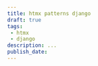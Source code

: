 ```yaml
---
title: htmx patterns django
draft: true
tags:
 - htmx
 - django
description: ...
publish_date:
---
```

